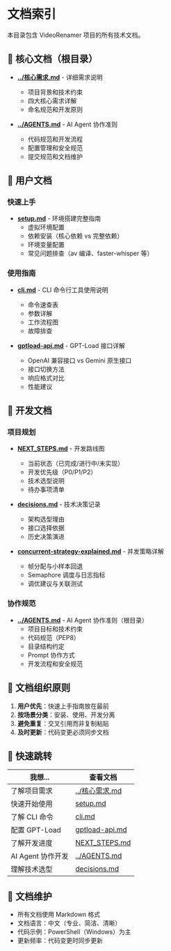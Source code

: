 # 文档索引

本目录包含 VideoRenamer 项目的所有技术文档。

## 🎯 核心文档（根目录）

- **[../核心需求.md](../核心需求.md)** - 详细需求说明
  - 项目背景和技术约束
  - 四大核心需求详解
  - 命名规范和开发原则

- **[../AGENTS.md](../AGENTS.md)** - AI Agent 协作准则
  - 代码规范和开发流程
  - 配置管理和安全规范
  - 提交规范和文档维护

## 📖 用户文档

### 快速上手
- **[setup.md](setup.md)** - 环境搭建完整指南
  - 虚拟环境配置
  - 依赖安装（核心依赖 vs 完整依赖）
  - 环境变量配置
  - 常见问题排查（av 编译、faster-whisper 等）

### 使用指南
- **[cli.md](cli.md)** - CLI 命令行工具使用说明
  - 命令速查表
  - 参数详解
  - 工作流程图
  - 故障排查

- **[gptload-api.md](gptload-api.md)** - GPT-Load 接口详解
  - OpenAI 兼容接口 vs Gemini 原生接口
  - 接口切换方法
  - 响应格式对比
  - 性能建议

## 🔧 开发文档

### 项目规划
- **[NEXT_STEPS.md](NEXT_STEPS.md)** - 开发路线图
  - 当前状态（已完成/进行中/未实现）
  - 开发优先级（P0/P1/P2）
  - 技术选型说明
  - 待办事项清单

- **[decisions.md](decisions.md)** - 技术决策记录
  - 架构选型理由
  - 接口选择依据
  - 历史决策演进

- **[concurrent-strategy-explained.md](concurrent-strategy-explained.md)** - 并发策略详解
  - 帧分配与小样本回退
  - Semaphore 调度与日志指标
  - 调优建议与关联测试

### 协作规范
- **[../AGENTS.md](../AGENTS.md)** - AI Agent 协作准则（根目录）
  - 项目目标和技术约束
  - 代码规范（PEP8）
  - 目录结构约定
  - Prompt 协作方式
  - 开发流程和安全规范

## 📁 文档组织原则

1. **用户优先**：快速上手指南放在最前
2. **按场景分类**：安装、使用、开发分离
3. **避免重复**：交叉引用而非复制粘贴
4. **及时更新**：代码变更必须同步文档

## 🔗 快速跳转

| 我想...                    | 查看文档                     |
|---------------------------|----------------------------|
| 了解项目需求               | [../核心需求.md](../核心需求.md) |
| 快速开始使用               | [setup.md](setup.md)       |
| 了解 CLI 命令              | [cli.md](cli.md)           |
| 配置 GPT-Load             | [gptload-api.md](gptload-api.md) |
| 了解开发进度               | [NEXT_STEPS.md](NEXT_STEPS.md) |
| AI Agent 协作开发          | [../AGENTS.md](../AGENTS.md) |
| 理解技术选型               | [decisions.md](decisions.md) |

## 📝 文档维护

- 所有文档使用 Markdown 格式
- 文档语言：中文（专业、简洁、清晰）
- 代码示例：PowerShell（Windows）为主
- 更新频率：代码变更时同步更新
